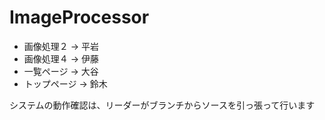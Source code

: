 # ImageProcessor

- 画像処理２ -> 平岩
- 画像処理４ -> 伊藤
- 一覧ページ -> 大谷
- トップページ -> 鈴木

システムの動作確認は、リーダーがブランチからソースを引っ張って行います
